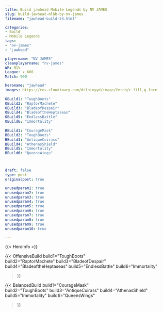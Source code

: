 ```yaml
---
title: Build jawhead Mobile Legends by NV JAMES
slug: build-jawhead-mlbb-by-nv-james
filename: "jawhead-build-54.html"

categories: 
- Build 
- Mobile Legends
tags: 
- "nv-james"
- "jawhead"

playername: "NV JAMES"
cleanplayername: "nv-james"
WR: 91%
League: x 600
Match: 900 

heroname: "jawhead"
images: https://res.cloudinary.com/drlhixyyd/image/fetch/c_fill,g_face,f_auto/https://cdn2-build.mobagenie.my.id/p/images/banner/full/jawhead.jpg
 
OBuild1: "ToughBoots"  
OBuild2: "RaptorMachete" 
OBuild3: "BladeofDespair" 
OBuild4: "BladeoftheHeptaseas" 
OBuild5: "EndlessBattle" 
OBuild6: "Immortality" 
 
BBuild1: "CourageMask"  
BBuild2: "ToughBoots" 
BBuild3: "AntiqueCuirass" 
BBuild4: "AthenasShield" 
BBuild5: "Immortality" 
BBuild6: "QueensWings"



draft: false
type: post
originalpost: true

unusedparam1: true
unusedparam2: true
unusedparam3: true
unusedparam4: true
unusedparam5: true
unusedparam6: true
unusedparam7: true
unusedparam8: true
unusedparam9: true
unusedparam10: true

---
```


{{< HeroInfo >}} 

{{< OffensiveBuild 
build1="ToughBoots"  
build2="RaptorMachete" 
build3="BladeofDespair" 
build4="BladeoftheHeptaseas" 
build5="EndlessBattle" 
build6="Immortality" 
 >}} 

{{< BalancedBuild 
build1="CourageMask"  
build2="ToughBoots" 
build3="AntiqueCuirass" 
build4="AthenasShield" 
build5="Immortality" 
build6="QueensWings" 
 >}}

